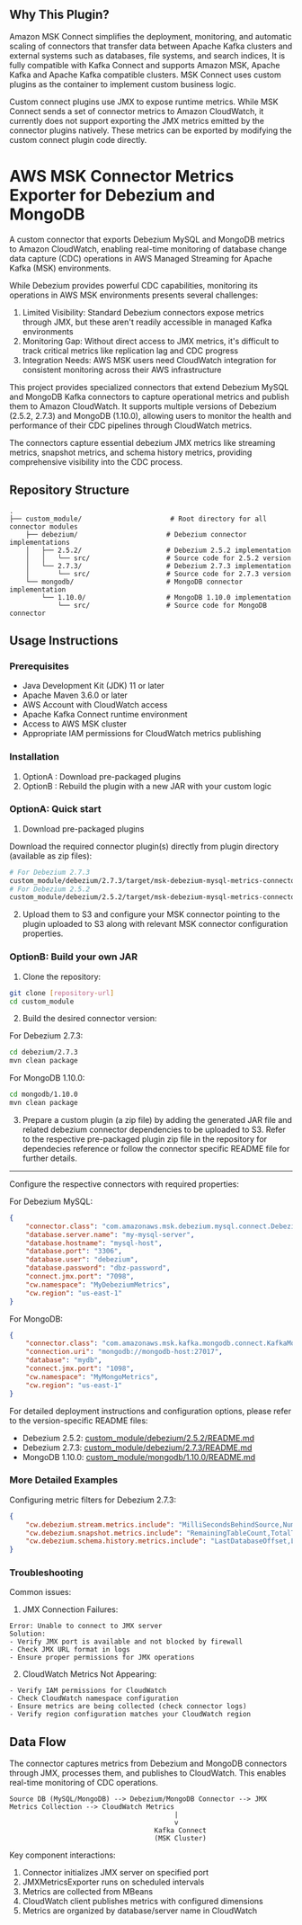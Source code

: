 
## Why This Plugin?
Amazon MSK Connect simplifies the deployment, monitoring, and automatic scaling of connectors that transfer data between Apache Kafka clusters and external systems such as databases, file systems, and search indices, It is fully compatible with Kafka Connect and supports Amazon MSK, Apache Kafka and Apache Kafka compatible clusters. MSK Connect uses custom plugins as the container to implement custom business logic.

Custom connect plugins use JMX to expose runtime metrics. While MSK Connect sends a set of connector metrics to Amazon CloudWatch, it currently does not support exporting the JMX metrics emitted by the connector plugins natively. These metrics can be exported by modifying the custom connect plugin code directly.

# AWS MSK Connector Metrics Exporter for Debezium and MongoDB
A custom connector that exports Debezium MySQL and MongoDB metrics to Amazon CloudWatch, enabling real-time monitoring of database change data capture (CDC) operations in AWS Managed Streaming for Apache Kafka (MSK) environments.

While Debezium provides powerful CDC capabilities, monitoring its operations in AWS MSK environments presents several challenges:

1. Limited Visibility: Standard Debezium connectors expose metrics through JMX, but these aren't readily accessible in managed Kafka environments
2. Monitoring Gap: Without direct access to JMX metrics, it's difficult to track critical metrics like replication lag and CDC progress
3. Integration Needs: AWS MSK users need CloudWatch integration for consistent monitoring across their AWS infrastructure

This project provides specialized connectors that extend Debezium MySQL and MongoDB Kafka connectors to capture operational metrics and publish them to Amazon CloudWatch. It supports multiple versions of Debezium (2.5.2, 2.7.3) and MongoDB (1.10.0), allowing users to monitor the health and performance of their CDC pipelines through CloudWatch metrics.

The connectors capture essential debezium JMX metrics like streaming metrics, snapshot metrics, and schema history metrics, providing comprehensive visibility into the CDC process.


## Repository Structure
```
.
├── custom_module/                      # Root directory for all connector modules
    ├── debezium/                      # Debezium connector implementations
    │   ├── 2.5.2/                     # Debezium 2.5.2 implementation
    │   │   └── src/                   # Source code for 2.5.2 version
    │   └── 2.7.3/                     # Debezium 2.7.3 implementation
    │       └── src/                   # Source code for 2.7.3 version
    └── mongodb/                       # MongoDB connector implementation
        └── 1.10.0/                    # MongoDB 1.10.0 implementation
            └── src/                   # Source code for MongoDB connector
```

## Usage Instructions
### Prerequisites
- Java Development Kit (JDK) 11 or later
- Apache Maven 3.6.0 or later
- AWS Account with CloudWatch access
- Apache Kafka Connect runtime environment
- Access to AWS MSK cluster
- Appropriate IAM permissions for CloudWatch metrics publishing

### Installation
1. OptionA : Download pre-packaged plugins
2. OptionB : Rebuild the plugin with a new JAR with your custom logic

### OptionA: Quick start

1. Download pre-packaged plugins

Download the required connector plugin(s) directly from plugin directory (available as zip files):

```bash
# For Debezium 2.7.3
custom_module/debezium/2.7.3/target/msk-debezium-mysql-metrics-connector-0.0.3-SNAPSHOT.jar
# For Debezium 2.5.2
custom_module/debezium/2.5.2/target/msk-debezium-mysql-metrics-connector-0.0.1-SNAPSHOT.jar
```
2. Upload them to S3 and configure your MSK connector pointing to the plugin uploaded to S3 along with relevant MSK connector configuration properties.

### OptionB: Build your own JAR

1. Clone the repository:
```bash
git clone [repository-url]
cd custom_module
```

2. Build the desired connector version:

For Debezium 2.7.3:
```bash
cd debezium/2.7.3
mvn clean package
```

For MongoDB 1.10.0:
```bash
cd mongodb/1.10.0
mvn clean package
```

3. Prepare a custom plugin (a zip file) by adding the generated JAR file and related debezium connector dependencies to be uploaded to S3. Refer to the respective pre-packaged plugin zip file in the repository for dependecies reference or follow the connector specific README file for further details.

----

Configure the respective connectors with required properties:

For Debezium MySQL:
```json
{
    "connector.class": "com.amazonaws.msk.debezium.mysql.connect.DebeziumMySqlMetricsConnector",
    "database.server.name": "my-mysql-server",
    "database.hostname": "mysql-host",
    "database.port": "3306",
    "database.user": "debezium",
    "database.password": "dbz-password",
    "connect.jmx.port": "7098",
    "cw.namespace": "MyDebeziumMetrics",
    "cw.region": "us-east-1"
}
```

For MongoDB:
```json
{
    "connector.class": "com.amazonaws.msk.kafka.mongodb.connect.KafkaMongodbMetricsSinkConnector",
    "connection.uri": "mongodb://mongodb-host:27017",
    "database": "mydb",
    "connect.jmx.port": "1098",
    "cw.namespace": "MyMongoMetrics",
    "cw.region": "us-east-1"
}
```

For detailed deployment instructions and configuration options, please refer to the version-specific README files:

- Debezium 2.5.2: [custom_module/debezium/2.5.2/README.md](custom_module/debezium/2.5.2/README.md)
- Debezium 2.7.3: [custom_module/debezium/2.7.3/README.md](custom_module/debezium/2.7.3/README.md)
- MongoDB 1.10.0: [custom_module/mongodb/1.10.0/README.md](custom_module/mongodb/1.10.0/README.md)

### More Detailed Examples

Configuring metric filters for Debezium 2.7.3:
```json
{
    "cw.debezium.stream.metrics.include": "MilliSecondsBehindSource,NumberOfCommittedTransactions",
    "cw.debezium.snapshot.metrics.include": "RemainingTableCount,TotalTableCount",
    "cw.debezium.schema.history.metrics.include": "LastDatabaseOffset,LastProcessedTimestamp"
}
```

### Troubleshooting

Common issues:

1. JMX Connection Failures:
```
Error: Unable to connect to JMX server
Solution: 
- Verify JMX port is available and not blocked by firewall
- Check JMX URL format in logs
- Ensure proper permissions for JMX operations
```

2. CloudWatch Metrics Not Appearing:
```
- Verify IAM permissions for CloudWatch
- Check CloudWatch namespace configuration
- Ensure metrics are being collected (check connector logs)
- Verify region configuration matches your CloudWatch region
```

## Data Flow

The connector captures metrics from Debezium and MongoDB connectors through JMX, processes them, and publishes to CloudWatch. This enables real-time monitoring of CDC operations.

```ascii
Source DB (MySQL/MongoDB) --> Debezium/MongoDB Connector --> JMX Metrics Collection --> CloudWatch Metrics
                                         |
                                         v
                                    Kafka Connect
                                    (MSK Cluster)
```

Key component interactions:
1. Connector initializes JMX server on specified port
2. JMXMetricsExporter runs on scheduled intervals
3. Metrics are collected from MBeans
4. CloudWatch client publishes metrics with configured dimensions
5. Metrics are organized by database/server name in CloudWatch
